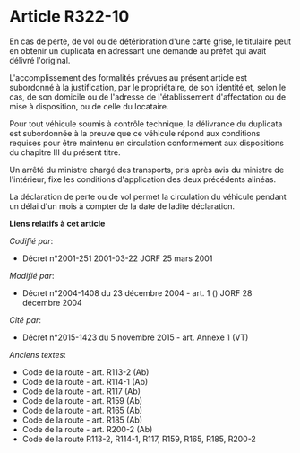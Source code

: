 # Article R322-10

En cas de perte, de vol ou de détérioration d'une carte grise, le titulaire peut en obtenir un duplicata en adressant une
demande au préfet qui avait délivré l'original.

L'accomplissement des formalités prévues au présent article est subordonné à la justification, par le propriétaire, de son
identité et, selon le cas, de son domicile ou de l'adresse de l'établissement d'affectation ou de mise à disposition, ou de
celle du locataire.

Pour tout véhicule soumis à contrôle technique, la délivrance du duplicata est subordonnée à la preuve que ce véhicule répond
aux conditions requises pour être maintenu en circulation conformément aux dispositions du chapitre III du présent titre.

Un arrêté du ministre chargé des transports, pris après avis du ministre de l'intérieur, fixe les conditions d'application
des deux précédents alinéas.

La déclaration de perte ou de vol permet la circulation du véhicule pendant un délai d'un mois à compter de la date de ladite
déclaration.

**Liens relatifs à cet article**

_Codifié par_:

  - Décret n°2001-251 2001-03-22 JORF 25 mars 2001

_Modifié par_:

  - Décret n°2004-1408 du 23 décembre 2004 - art. 1 () JORF 28 décembre 2004

_Cité par_:

  - Décret n°2015-1423 du 5 novembre 2015 - art. Annexe 1 (VT)

_Anciens textes_:

  - Code de la route - art. R113-2 (Ab)
  - Code de la route - art. R114-1 (Ab)
  - Code de la route - art. R117 (Ab)
  - Code de la route - art. R159 (Ab)
  - Code de la route - art. R165 (Ab)
  - Code de la route - art. R185 (Ab)
  - Code de la route - art. R200-2 (Ab)
  - Code de la route R113-2, R114-1, R117, R159, R165, R185, R200-2

